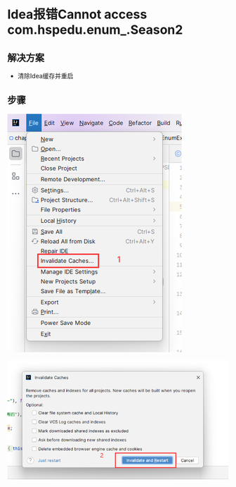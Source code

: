 # Idea报错Cannot access com.hspedu.enum_.Season2

## 解决方案

- 清除Idea缓存并重启

## 步骤

![清除缓存00](.\images\清除缓存00.png)

![](./images/清除缓存01.png)